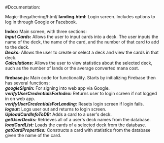 #Documentation:<br />

Magic-thegathering/html/
     **landing.html:** Login screen. Includes options to log in through Google or Facebook.

**Index:** Main screen, with three sections:<br />
***Input Cards:*** Allows the user to input cards into a deck. The user inputs the name of the deck,
the name of the card, and the number of that card to add to the deck.<br />
***Decks:*** Allows the user to create or select a deck and view the cards in that deck.<br />
***Calculations:*** Allows the user to view statistics about the selected deck,
such as the number of lands or the average converted mana cost.

**firebase.js:** Main code for functionality. Starts by initializing Firebase then has several functions:<br />
***googleSignIn:*** For signing into web app via Google.<br />
***verifyUserCredentialsForIndex:*** Returns user to login screen if not logged in on web app.<br />
***verifyUserCredentialsForLanding:*** Resets login screen if login fails.<br />
***logout:*** Logs user out and returns to login screen.<br />
***UploadCardInfoToDB:*** Adds a card to a user's deck.<br />
***getUserDecks:*** Retrieves all of a user's deck names from the database.<br />
***loadCardList:*** Loads the cards of a selected deck from the database.<br />
***getCardProperties:*** Constructs a card with statistics from the database given the name of the card.
